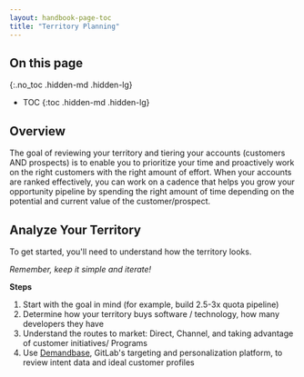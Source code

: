 ```yaml
---
layout: handbook-page-toc
title: "Territory Planning"
---
```


## On this page
{:.no_toc .hidden-md .hidden-lg}

- TOC
{:toc .hidden-md .hidden-lg}

## Overview 
The goal of reviewing your territory and tiering your accounts (customers AND prospects) is to enable you to prioritize your time and proactively work on the right customers with the right amount of effort. When your accounts are ranked effectively, you can work on a cadence that helps you grow your opportunity pipeline by spending the right amount of time depending on the potential and current value of the customer/prospect.

## Analyze Your Territory 
To get started, you'll need to understand how the territory looks. 

*Remember, keep it simple and iterate!* 

**Steps**
1. Start with the goal in mind (for example, build 2.5-3x quota pipeline)
1. Determine how your territory buys software / technology, how many developers they have
1. Understand the routes to market: Direct, Channel, and taking advantage of customer initiatives/ Programs 
1. Use [Demandbase](/handbook/marketing/revenue-marketing/account-based-strategy/demandbase/), GitLab's targeting and personalization platform, to review intent data and ideal customer profiles  

